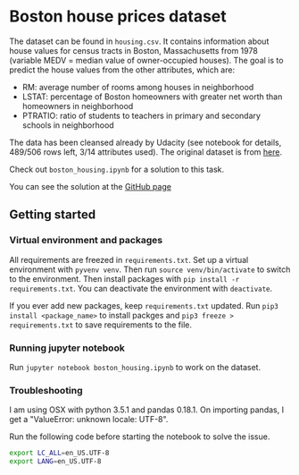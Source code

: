 # Boston house prices dataset

The dataset can be found in `housing.csv`. It contains information about house values for census tracts in Boston, Massachusetts from 1978 (variable MEDV = median value of owner-occupied houses). The goal is to predict the house values from the other attributes, which are:
- RM: average number of rooms among houses in neighborhood
- LSTAT: percentage of Boston homeowners with greater net worth than homeowners in neighborhood
- PTRATIO: ratio of students to teachers in primary and secondary schools in neighborhood

The data has been cleansed already by Udacity (see notebook for details, 489/506 rows left, 3/14 attributes used). The original dataset is from [here](https://archive.ics.uci.edu/ml/datasets/Housing).

Check out `boston_housing.ipynb` for a solution to this task.

You can see the solution at the [GitHub page](https://dominicbreuker.github.io/boston_housing/)

## Getting started

### Virtual environment and packages

All requirements are freezed in `requirements.txt`. Set up a virtual environment with `pyvenv venv`. Then run `source venv/bin/activate` to switch to the environment. Then install packages with `pip install -r requirements.txt`. You can deactivate the environment with `deactivate`.

If you ever add new packages, keep `requirements.txt` updated. Run `pip3 install <package_name>` to install packges and `pip3 freeze > requirements.txt` to save requirements to the file.

### Running jupyter notebook

Run `jupyter notebook boston_housing.ipynb` to work on the dataset.


### Troubleshooting

I am using OSX with python 3.5.1 and pandas 0.18.1. On importing pandas, I get a "ValueError: unknown locale: UTF-8".

Run the following code before starting the notebook to solve the issue.
```bash
export LC_ALL=en_US.UTF-8
export LANG=en_US.UTF-8
```